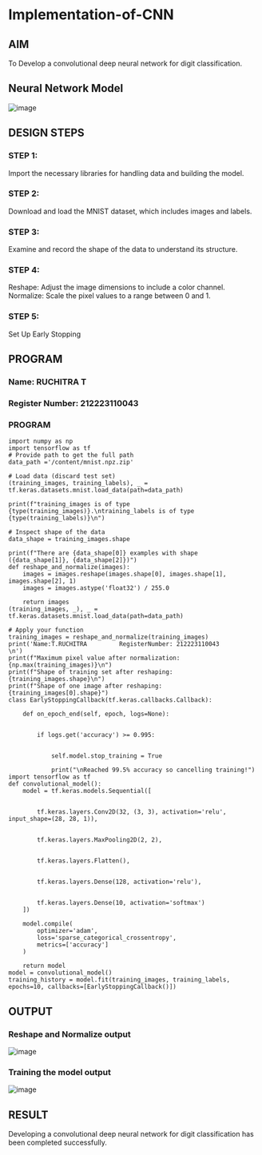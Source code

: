 # Implementation-of-CNN
 
## AIM
To Develop a convolutional deep neural network for digit classification.

## Neural Network Model
![image](https://github.com/user-attachments/assets/63c68127-a32b-4fba-a680-424783a80f34)


## DESIGN STEPS

### STEP 1:
Import the necessary libraries for handling data and building the model.

### STEP 2:
Download and load the MNIST dataset, which includes images and labels.
### STEP 3:
Examine and record the shape of the data to understand its structure.
### STEP 4:
Reshape: Adjust the image dimensions to include a color channel.
Normalize: Scale the pixel values to a range between 0 and 1.
### STEP 5:
Set Up Early Stopping
###
## PROGRAM

### Name: RUCHITRA T
### Register Number: 212223110043
### PROGRAM
~~~
import numpy as np
import tensorflow as tf
# Provide path to get the full path
data_path ='/content/mnist.npz.zip'

# Load data (discard test set)
(training_images, training_labels), _ = tf.keras.datasets.mnist.load_data(path=data_path)

print(f"training_images is of type {type(training_images)}.\ntraining_labels is of type {type(training_labels)}\n")

# Inspect shape of the data
data_shape = training_images.shape

print(f"There are {data_shape[0]} examples with shape ({data_shape[1]}, {data_shape[2]})")
def reshape_and_normalize(images):
    images = images.reshape(images.shape[0], images.shape[1], images.shape[2], 1)
    images = images.astype('float32') / 255.0

    return images
(training_images, _), _ = tf.keras.datasets.mnist.load_data(path=data_path)

# Apply your function
training_images = reshape_and_normalize(training_images)
print('Name:T.RUCHITRA         RegisterNumber: 212223110043        \n')
print(f"Maximum pixel value after normalization: {np.max(training_images)}\n")
print(f"Shape of training set after reshaping: {training_images.shape}\n")
print(f"Shape of one image after reshaping: {training_images[0].shape}")
class EarlyStoppingCallback(tf.keras.callbacks.Callback):
    
    def on_epoch_end(self, epoch, logs=None):
        
       
        if logs.get('accuracy') >= 0.995:
            
          
            self.model.stop_training = True

            print("\nReached 99.5% accuracy so cancelling training!")
import tensorflow as tf
def convolutional_model():
    model = tf.keras.models.Sequential([ 
        
      
        tf.keras.layers.Conv2D(32, (3, 3), activation='relu', input_shape=(28, 28, 1)),
        
        
        tf.keras.layers.MaxPooling2D(2, 2),
        
     
        tf.keras.layers.Flatten(),
        
     
        tf.keras.layers.Dense(128, activation='relu'),
        
      
        tf.keras.layers.Dense(10, activation='softmax')
    ]) 

    model.compile(
        optimizer='adam',
        loss='sparse_categorical_crossentropy',
        metrics=['accuracy']
    )
          
    return model
model = convolutional_model()
training_history = model.fit(training_images, training_labels, epochs=10, callbacks=[EarlyStoppingCallback()])

~~~

## OUTPUT

### Reshape and Normalize output

![image](https://github.com/user-attachments/assets/84bfc8af-0de4-470e-a877-6064ae5f99c6)


### Training the model output

![image](https://github.com/user-attachments/assets/f6899776-a0d5-4d63-ba63-be30ce151472)


## RESULT
Developing a convolutional deep neural network for digit classification has been completed successfully.
